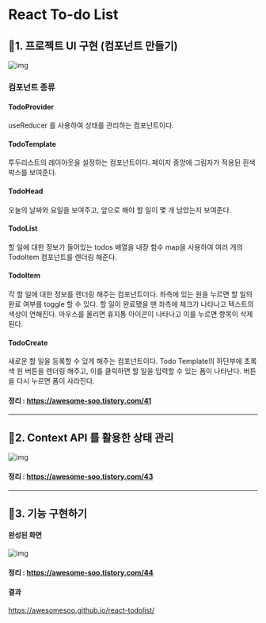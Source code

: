 # React To-do List

## 💜1. 프로젝트 UI 구현 (컴포넌트 만들기)

![img](https://img1.daumcdn.net/thumb/R1280x0/?scode=mtistory2&fname=https%3A%2F%2Fblog.kakaocdn.net%2Fdn%2FnQG8W%2FbtrNcV4ZzBO%2F2diC6twZUxLTYbcZEGrDM0%2Fimg.png)

### 컴포넌트 종류

#### TodoProvider

useReducer 를 사용하여 상태를 관리하는 컴포넌트이다.

#### TodoTemplate

투두리스트의 레이아웃을 설정하는 컴포넌트이다.
페이지 중앙에 그림자가 적용된 흰색 박스를 보여준다.

#### TodoHead

오늘의 날짜와 요일을 보여주고, 앞으로 해야 할 일이 몇 개 남았는지 보여준다.

#### TodoList

할 일에 대한 정보가 들어있는 todos 배열을 내장 함수 map을 사용하여 여러 개의 TodoItem 컴포넌트를 렌더링 해준다.

#### TodoItem

각 할 일에 대한 정보를 렌더링 해주는 컴포넌트이다.
좌측에 있는 원을 누르면 할 일의 완료 여부를 toggle 할 수 있다.
할 일이 완료됐을 땐 좌측에 체크가 나타나고 텍스트의 색상이 연해진다.
마우스를 올리면 휴지통 아이콘이 나타나고 이를 누르면 항목이 삭제된다.

#### TodoCreate

새로운 할 일을 등록할 수 있게 해주는 컴포넌트이다.
Todo Template의 하단부에 초록색 원 버튼을 렌더링 해주고, 이를 클릭하면 할 일을 입력할 수 있는 폼이 나타난다.
버튼을 다시 누르면 폼이 사라진다.

#### 정리 : https://awesome-soo.tistory.com/41

---

## 💜2. Context API 를 활용한 상태 관리

![img](https://blog.kakaocdn.net/dn/db0qhH/btrNibmPlIN/PmyNKhXAar7akjKon8ykC1/img.png)

#### 정리 : https://awesome-soo.tistory.com/43

---

## 💜3. 기능 구현하기

#### 완성된 화면

![img](https://img1.daumcdn.net/thumb/R1280x0/?scode=mtistory2&fname=https%3A%2F%2Fblog.kakaocdn.net%2Fdn%2FbBp7Bb%2FbtrNk9VKz4Z%2FmdRIHmgPDLaGC6iUObLPBK%2Fimg.png)

#### 정리 : https://awesome-soo.tistory.com/44

#### 결과

https://awesomesoo.github.io/react-todolist/
